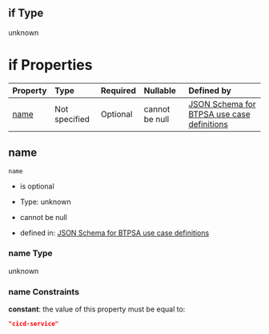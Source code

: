## if Type

unknown

# if Properties

| Property      | Type          | Required | Nullable       | Defined by                                                                                                                                                                                                        |
| :------------ | :------------ | :------- | :------------- | :---------------------------------------------------------------------------------------------------------------------------------------------------------------------------------------------------------------- |
| [name](#name) | Not specified | Optional | cannot be null | [JSON Schema for BTPSA use case definitions](btpsa-usecase-properties-services-items-allof-1-then-allof-21-if-properties-name.md "undefined#/properties/services/items/allOf/1/then/allOf/21/if/properties/name") |

## name



`name`

*   is optional

*   Type: unknown

*   cannot be null

*   defined in: [JSON Schema for BTPSA use case definitions](btpsa-usecase-properties-services-items-allof-1-then-allof-21-if-properties-name.md "undefined#/properties/services/items/allOf/1/then/allOf/21/if/properties/name")

### name Type

unknown

### name Constraints

**constant**: the value of this property must be equal to:

```json
"cicd-service"
```
